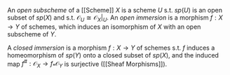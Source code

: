 An *open subscheme* of a [[Scheme]] $X$ is a scheme $U$ s.t. $sp(U)$ is an open subset of $sp(X)$ and s.t. $\mathcal{O}_U \cong \mathcal{O}_X|_U$.
An *open immersion* is a morphism $f:X\rightarrow Y$ of schemes, which induces an isomorphism of $X$ with an open subscheme of $Y$.

A *closed immersion* is a morphism $f:X\rightarrow Y$ of schemes s.t. $f$ induces a homeomorphism of $sp(Y)$  onto a closed subset of $sp(X)$, and the induced map $f^{\#}:\mathcal{O}_X\rightarrow f_* \mathcal{O}_Y$ is surjective ([[Sheaf Morphisms]]).